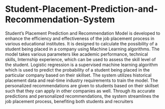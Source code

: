 # Student-Placement-Prediction-and-Recommendation-System
Student’s Placement Prediction and Recommendation Model is developed to enhance the efficiency
and effectiveness of the job placement process in various educational institutes. It is designed to
calculate the possibility of a student being placed in a company using Machine Learning algorithms.
The model takes various parameters like academic performance, technical skills, Internship
experience, which can be used to assess the skill level of the student. Logistic regression is a
supervised machine learning algorithm which is used to predict the probability of a student being
placed in the particular company based on their skillset. The system utilizes historical placement data
and real-time industry requirements to train the model. The personalized recommendations are given
to students based on their skillset such that they can apply in other companies as well. Through its
accurate predictions and personalized recommendations, the system streamlines the job placement
process, benefiting both students and recruiters
